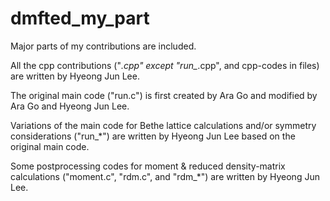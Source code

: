 # dmfted_my_part
Major parts of my contributions are included.

All the cpp contributions ("*.cpp" except "run_*.cpp", and cpp-codes in files) are written by Hyeong Jun Lee.

The original main code ("run.c") is first created by Ara Go and modified by Ara Go and Hyeong Jun Lee.

Variations of the main code for Bethe lattice calculations and/or symmetry considerations ("run_*") are written by Hyeong Jun Lee based on the original main code.

Some postprocessing codes for moment & reduced density-matrix calculations ("moment.c", "rdm.c", and "rdm_*") are written by Hyeong Jun Lee.
